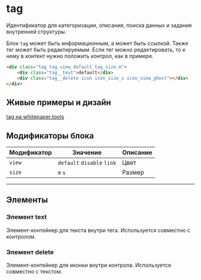 # tag

Идентификатор для категоризации, описания, поиска данных и задания внутренней структуры.

Блок `tag` может быть информационным, а может быть ссылкой. Также тег может быть редактируемым. Если тег можно редактировать, то к нему в контент нужно положить контрол, как в примере.

``` html
<div class="tag tag_view_default tag_size_m">
    <div class="tag__text">default</div>
    <div class="tag__delete icon icon_size_s icon_view_ghost"></div>
</div>
```

## Живые примеры и дизайн

[tag на whitepaper.tools](http://whitepaper.tools/doc.html#/content-tag)


## Модификаторы блока

Модификатор | Значение                   | Описание
------------|----------------------------|---------
`view`      | `default` `disable` `link` | Цвет
`size`      | `m` `s`                    | Размер

___


## Элементы

### Элемент text

Элемент-контейнер для текста внутри тега. Используется совместно с контролом.

### Элемент delete

Элемент-контейнер для иконки внутри контрола. Используется совместно с текстом.